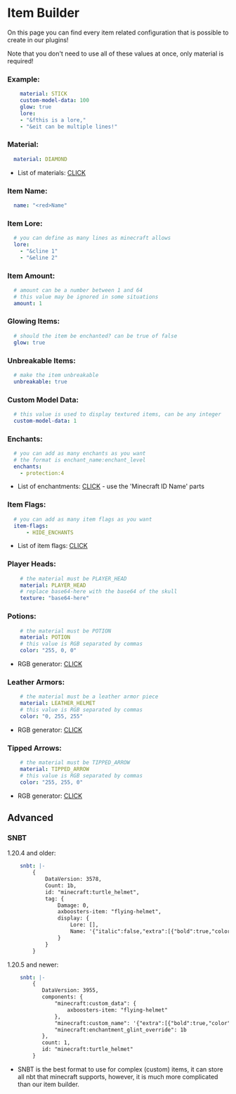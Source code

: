 # Item Builder

On this page you can find every item related configuration that is possible to create in our plugins!

Note that you don't need to use all of these values at once, only material is required!

### Example:

```yaml
    material: STICK
    custom-model-data: 100
    glow: true
    lore:
    - "&fthis is a lore,"
    - "&eit can be multiple lines!"
```

### Material:

```yaml
  material: DIAMOND
```
* List of materials: [CLICK](https://hub.spigotmc.org/javadocs/bukkit/org/bukkit/Material.html)

### Item Name:

```yaml
  name: "<red>Name"
```

### Item Lore:

```yaml
  # you can define as many lines as minecraft allows
  lore:
    - "&cline 1"
    - "&eline 2"
```

### Item Amount:

```yaml
  # amount can be a number between 1 and 64
  # this value may be ignored in some situations
  amount: 1
```

### Glowing Items:

```yaml
  # should the item be enchanted? can be true of false
  glow: true
```

### Unbreakable Items:

```yaml
  # make the item unbreakable
  unbreakable: true
```

### Custom Model Data:

```yaml
  # this value is used to display textured items, can be any integer
  custom-model-data: 1
```

### Enchants:

```yaml
  # you can add as many enchants as you want
  # the format is enchant_name:enchant_level
  enchants:
    - protection:4
```
* List of enchantments: [CLICK](https://www.digminecraft.com/lists/enchantment_list_pc.php) - use the 'Minecraft ID Name' parts

### Item Flags:

```yaml
  # you can add as many item flags as you want
  item-flags:
      - HIDE_ENCHANTS
```
* List of item flags: [CLICK](https://hub.spigotmc.org/javadocs/bukkit/org/bukkit/inventory/ItemFlag.html)

### Player Heads:

```yaml
    # the material must be PLAYER_HEAD
    material: PLAYER_HEAD
    # replace base64-here with the base64 of the skull
    texture: "base64-here"
```

### Potions:

```yaml
    # the material must be POTION
    material: POTION
    # this value is RGB separated by commas
    color: "255, 0, 0"
```
* RGB generator: [CLICK](https://htmlcolorcodes.com/color-picker/)

### Leather Armors:

```yaml
    # the material must be a leather armor piece
    material: LEATHER_HELMET
    # this value is RGB separated by commas
    color: "0, 255, 255"
```
* RGB generator: [CLICK](https://htmlcolorcodes.com/color-picker/)

### Tipped Arrows:

```yaml
    # the material must be TIPPED_ARROW
    material: TIPPED_ARROW
    # this value is RGB separated by commas
    color: "255, 255, 0"
```
* RGB generator: [CLICK](https://htmlcolorcodes.com/color-picker/)

## Advanced

### SNBT

1.20.4 and older:
```yaml
    snbt: |-
        {
            DataVersion: 3578,
            Count: 1b,
            id: "minecraft:turtle_helmet",
            tag: {
                Damage: 0,
                axboosters-item: "flying-helmet",
                display: {
                    Lore: [],
                    Name: '{"italic":false,"extra":[{"bold":true,"color":"#0099FF","text":"F"},{"bold":true,"color":"#009CFF","text":"l"},{"bold":true,"color":"#009FFF","text":"y"},{"bold":true,"color":"#00A2FF","text":"i"},{"bold":true,"color":"#00A4FF","text":"n"},{"bold":true,"color":"#00A7FF","text":"g"},{"bold":true,"color":"#00AAFF","text":" "},{"bold":true,"color":"#00ADFF","text":"h"},{"bold":true,"color":"#00B0FF","text":"e"},{"bold":true,"color":"#00B3FF","text":"l"},{"bold":true,"color":"#00B5FF","text":"m"},{"bold":true,"color":"#00B8FF","text":"e"},{"bold":true,"color":"#00BBFF","text":"t"}],"text":""}'
                }
            }
        }
```
1.20.5 and newer:
```yaml
    snbt: |-
        {
           DataVersion: 3955,
           components: {
               "minecraft:custom_data": {
                   axboosters-item: "flying-helmet"
               },
               "minecraft:custom_name": '{"extra":[{"bold":true,"color":"#0099FF","text":"F"},{"bold":true,"color":"#009CFF","text":"l"},{"bold":true,"color":"#009FFF","text":"y"},{"bold":true,"color":"#00A2FF","text":"i"},{"bold":true,"color":"#00A4FF","text":"n"},{"bold":true,"color":"#00A7FF","text":"g"},{"bold":true,"color":"#00AAFF","text":" "},{"bold":true,"color":"#00ADFF","text":"h"},{"bold":true,"color":"#00B0FF","text":"e"},{"bold":true,"color":"#00B3FF","text":"l"},{"bold":true,"color":"#00B5FF","text":"m"},{"bold":true,"color":"#00B8FF","text":"e"},{"bold":true,"color":"#00BBFF","text":"t"}],"italic":false,"text":""}',
               "minecraft:enchantment_glint_override": 1b
           },
           count: 1,
           id: "minecraft:turtle_helmet"
        }
```
* SNBT is the best format to use for complex (custom) items, it can store all nbt that minecraft supports, however, it is much more complicated than our item builder.